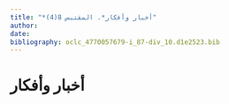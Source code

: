 ```yaml
---
title: "*أخبار وأفكار*. المقتبس 8(4)"
author: 
date: 
bibliography: oclc_4770057679-i_87-div_10.d1e2523.bib
---
```




#  أخبار وأفكار 

